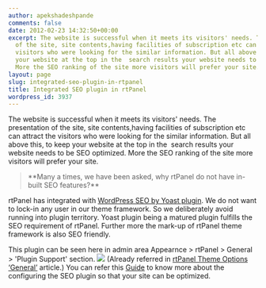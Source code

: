 ```yaml
---
author: apekshadeshpande
comments: false
date: 2012-02-23 14:32:50+00:00
excerpt: The website is successful when it meets its visitors' needs. The presentation
  of the site, site contents,having facilities of subscription etc can attract the
  visitors who were looking for the similar information. But all above this, to keep
  your website at the top in the  search results your website needs to be SEO optimized.
  More the SEO ranking of the site more visitors will prefer your site.
layout: page
slug: integrated-seo-plugin-in-rtpanel
title: Integrated SEO plugin in rtPanel
wordpress_id: 3937
---
```


The website is successful when it meets its visitors' needs. The presentation of the site, site contents,having facilities of subscription etc can attract the visitors who were looking for the similar information. But all above this, to keep your website at the top in the  search results your website needs to be SEO optimized. More the SEO ranking of the site more visitors will prefer your site.


<blockquote>**Many a times, we have been asked, why rtPanel do not have in-built SEO features?**</blockquote>


rtPanel has integrated with [WordPress SEO by Yoast plugin](http://wordpress.org/extend/plugins/wordpress-seo/). We do not want to lock-in any user in our theme framework. So we deliberately avoid running into plugin territory. Yoast plugin being a matured plugin fulfills the SEO requirement of rtPanel. Further more the mark-up of rtPanel theme framework is also SEO friendly.


This plugin can be seen here in admin area Appearnce > rtPanel > General > 'Plugin Support' section.
[![](https://rtcamp.com/wp-content/uploads/2012/01/seo-plugin-600x162.jpg)](https://rtcamp.com/wp-content/uploads/2012/01/seo-plugin.jpg)
(Already referred in [rtPanel Theme Options ‘General’](https://rtcamp.com/blog/rtpanel-theme-option-general/) article.)
You can refer this [Guide](http://yoast.com/articles/wordpress-seo/) to know more about the configuring the SEO plugin so that your site can be optimized.
